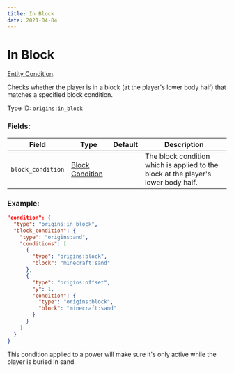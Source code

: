 ```yaml
---
title: In Block
date: 2021-04-04
---
```

# In Block

[Entity Condition](../entity_conditions.md).

Checks whether the player is in a block (at the player's lower body half) that matches a specified block condition.

Type ID: `origins:in_block`

### Fields:

Field  | Type | Default | Description
-------|------|---------|-------------
`block_condition` | [Block Condition](../block_condition.md) | |  The block condition which is applied to the block at the player's lower body half.

### Example:

```json
"condition": {
  "type": "origins:in_block",
  "block_condition": {
    "type": "origins:and",
    "conditions": [
      {
        "type": "origins:block",
        "block": "minecraft:sand"
      },
      {
        "type": "origins:offset",
        "y": 1,
        "condition": {
          "type": "origins:block",
          "block": "minecraft:sand"
        }
      }
    ]
  }
}
```

This condition applied to a power will make sure it's only active while the player is buried in sand.
